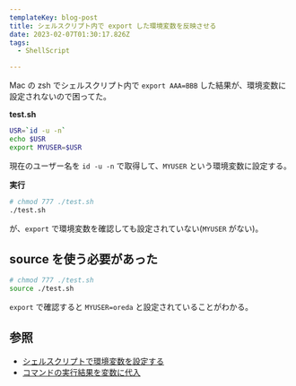 ```yaml
---
templateKey: blog-post
title: シェルスクリプト内で export した環境変数を反映させる
date: 2023-02-07T01:30:17.826Z
tags:
  - ShellScript

---
```


Mac の zsh でシェルスクリプト内で ``export AAA=BBB`` した結果が、環境変数に設定されないので困ってた。

**test.sh**

```bash
USR=`id -u -n`
echo $USR
export MYUSER=$USR
```

現在のユーザー名を ``id -u -n`` で取得して、``MYUSER`` という環境変数に設定する。

**実行**

```bash
# chmod 777 ./test.sh
./test.sh
```

が、``export`` で環境変数を確認しても設定されていない(``MYUSER`` がない)。

## source を使う必要があった

```bash
# chmod 777 ./test.sh
source ./test.sh
```

``export``  で確認すると ``MYUSER=oreda`` と設定されていることがわかる。

## 参照

- [シェルスクリプトで環境変数を設定する](https://omoshiro-joho.com/tech-center/tips/tips_200408170045.html)
- [コマンドの実行結果を変数に代入](http://www.ajisaba.net/sh/var_command.html)



